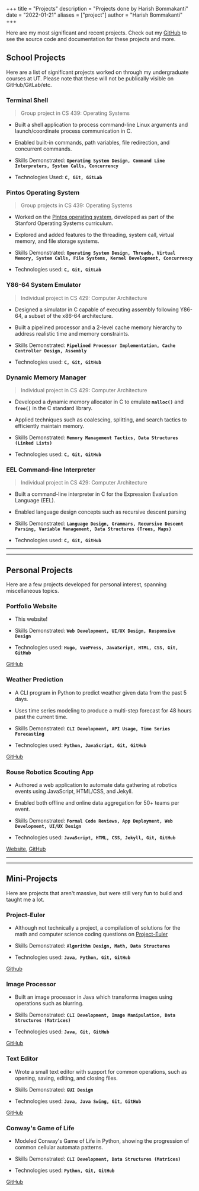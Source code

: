 +++
title = "Projects"
description = "Projects done by Harish Bommakanti"
date = "2022-01-21"
aliases = ["project"]
author = "Harish Bommakanti"
+++

Here are my most significant and recent projects. Check out my [GitHub](https://github.com/harishbommakanti) to see the source code and documentation for these projects and more.

## School Projects
Here are a list of significant projects worked on through my undergraduate courses at UT. Please note that these will not be publically visible on GitHub/GitLab/etc.

### Terminal Shell
> Group project in CS 439: Operating Systems
- Built a shell application to process command-line Linux arguments and launch/coordinate process communication in C.
- Enabled built-in commands, path variables, file redirection, and concurrent commands.

- Skills Demonstrated: **`Operating System Design, Command Line Interpreters, System Calls, Concurrency`**

- Technologies Used: **`C, Git, GitLab`**

### Pintos Operating System
> Group projects in CS 439: Operating Systems
- Worked on the [Pintos operating system](https://pintos-os.org/), developed as part of the Stanford Operating Systems curriculum.
- Explored and added features to the threading, system call, virtual memory, and file storage systems.

- Skills Demonstrated: **`Operating System Design, Threads, Virtual Memory, System Calls, File Systems, Kernel Development, Concurrency`**

- Technologies used: **`C, Git, GitLab`**

### Y86-64 System Emulator
> Individual project in CS 429: Computer Architecture
- Designed a simulator in C capable of executing assembly following Y86-64, a subset of the x86-64 architecture.
- Built a pipelined processor and a 2-level cache memory hierarchy to address realistic time and memory constraints.

- Skills Demonstrated: **`Pipelined Processor Implementation, Cache Controller Design, Assembly`**

- Technologies used: **`C, Git, GitHub`**

### Dynamic Memory Manager
> Individual project in CS 429: Computer Architecture
- Developed a dynamic memory allocator in C to emulate **`malloc()`** and **`free()`** in the C standard library.
- Applied techniques such as coalescing, splitting, and search tactics to efficiently maintain memory.

- Skills Demonstrated: **`Memory Management Tactics, Data Structures (Linked Lists)`**

- Technologies used: **`C, Git, GitHub`**

### EEL Command-line Interpreter
> Individual project in CS 429: Computer Architecture
- Built a command-line interpreter in C for the Expression Evaluation Language (EEL).
- Enabled language design concepts such as recursive descent parsing

- Skills Demonstrated: **`Language Design, Grammars, Recursive Descent Parsing, Variable Management, Data Structures (Trees, Maps)`**

- Technologies used: **`C, Git, GitHub`**

---
---

## Personal Projects
Here are a few projects developed for personal interest, spanning miscellaneous topics.

### Portfolio Website
- This website!

- Skills Demonstrated: **`Web Development, UI/UX Design, Responsive Design`**

- Technologies used: **`Hugo, VuePress, JavaScript, HTML, CSS, Git, GitHub`**

[GitHub](https://github.com/harishbommakanti/harishbommakanti.github.io/)

### Weather Prediction
- A CLI program in Python to predict weather given data from the past 5 days.
- Uses time series modeling to produce a multi-step forecast for 48 hours past the current time.

- Skills Demonstrated: **`CLI Development, API Usage, Time Series Forecasting`**

- Technologies used: **`Python, JavaScript, Git, GitHub`**

[GitHub](https://github.com/harishbommakanti/Weather-Prediction)

### Rouse Robotics Scouting App
- Authored a web application to automate data gathering at robotics events using JavaScript, HTML/CSS, and Jekyll.
- Enabled both offline and online data aggregation for 50+ teams per event.

- Skills Demonstrated: **`Formal Code Reviews, App Deployment, Web Development, UI/UX Design`**

- Technologies used: **`JavaScript, HTML, CSS, Jekyll, Git, GitHub`**

[Website](https://scouting.rouserobotics.com), [GitHub](https://github.com/Team6321/Scouting_App)

---
---

## Mini-Projects
Here are projects that aren't massive, but were still very fun to build and taught me a lot.

### Project-Euler
- Although not technically a project, a compilation of solutions for the math and computer science coding questions on [Project-Euler](https://projecteuler.net/)

- Skills Demonstrated: **`Algorithm Design, Math, Data Structures`**

- Technologies used: **`Java, Python, Git, GitHub`**

[Github](https://github.com/harishbommakanti/Project-Euler)

### Image Processor
- Built an image processor in Java which transforms images using operations such as blurring.

- Skills Demonstrated: **`CLI Development, Image Manipulation, Data Structures (Matrices)`**

- Technologies used: **`Java, Git, GitHub`**

[GitHub](https://github.com/harishbommakanti/image_processor)

### Text Editor
- Wrote a small text editor with support for common operations, such as opening, saving, editing, and closing files.

- Skills Demonstrated: **`GUI Design`**

- Technologies used: **`Java, Java Swing, Git, GitHub`**

[GitHub](https://github.com/harishbommakanti/Text-Editor)

### Conway's Game of Life
- Modeled Conway's Game of Life in Python, showing the progression of common cellular automata patterns.

- Skills Demonstrated: **`CLI Development, Data Structures (Matrices)`**

- Technologies used: **`Python, Git, GitHub`**

[GitHub](https://github.com/harishbommakanti/Game-of-Life)